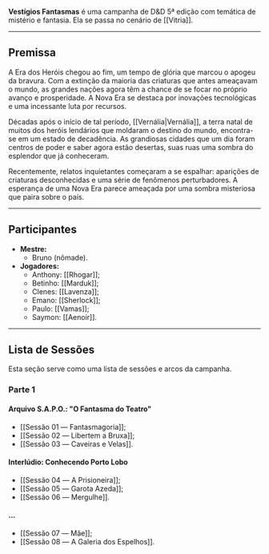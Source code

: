**Vestígios Fantasmas** é uma campanha de D&D 5ª edição com temática de mistério e fantasia. Ela se passa no cenário de [[Vitria]].

---

## Premissa

A Era dos Heróis chegou ao fim, um tempo de glória que marcou o apogeu da bravura. Com a extinção da maioria das criaturas que antes ameaçavam o mundo, as grandes nações agora têm a chance de se focar no próprio avanço e prosperidade. A Nova Era se destaca por inovações tecnológicas e uma incessante luta por recursos.

Décadas após o início de tal período, [[Vernália|Vernália]], a terra natal de muitos dos heróis lendários que moldaram o destino do mundo, encontra-se em um estado de decadência. As grandiosas cidades que um dia foram centros de poder e saber agora estão desertas, suas ruas uma sombra do esplendor que já conheceram.

Recentemente, relatos inquietantes começaram a se espalhar: aparições de criaturas desconhecidas e uma série de fenômenos perturbadores. A esperança de uma Nova Era parece ameaçada por uma sombra misteriosa que paira sobre o país.

---

## Participantes

- **Mestre:**
	- Bruno (nômade).
- **Jogadores:**
	- Anthony: [[Rhogar]];
	- Betinho: [[Marduk]];
	- Clenes: [[Lavenza]];
	- Emano: [[Sherlock]];
	- Paulo: [[Vamas]];
	- Saymon: [[Aenoir]].

---

## Lista de Sessões

Esta seção serve como uma lista de sessões e arcos da campanha.

### Parte 1

#### Arquivo S.A.P.O.: "O Fantasma do Teatro"

- [[Sessão 01 ― Fantasmagoria]];
- [[Sessão 02 ― Libertem a Bruxa]];
- [[Sessão 03 ― Caveiras e Velas]].

#### Interlúdio: Conhecendo Porto Lobo

- [[Sessão 04 ― A Prisioneira]];
- [[Sessão 05 ― Garota Azeda]];
- [[Sessão 06 ― Mergulhe]].

#### ...

- [[Sessão 07 ― Mãe]];
- [[Sessão 08 ― A Galeria dos Espelhos]].